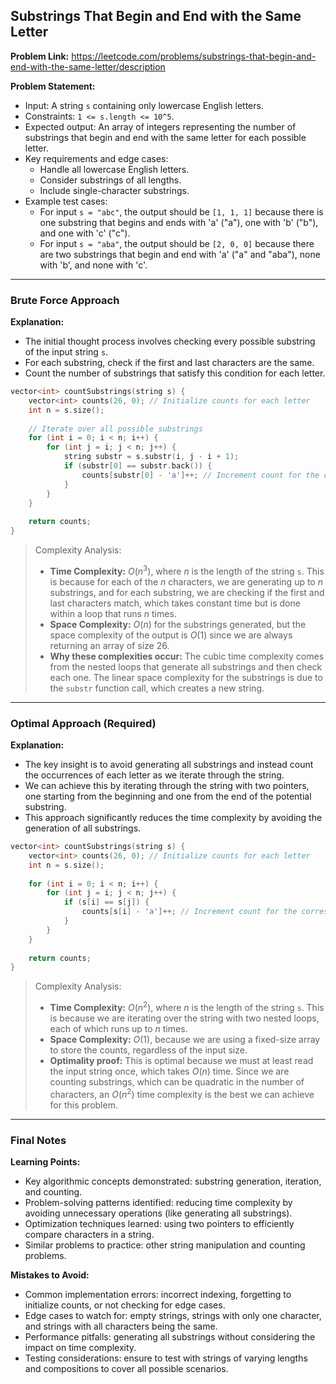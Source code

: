 ## Substrings That Begin and End with the Same Letter

**Problem Link:** https://leetcode.com/problems/substrings-that-begin-and-end-with-the-same-letter/description

**Problem Statement:**
- Input: A string `s` containing only lowercase English letters.
- Constraints: `1 <= s.length <= 10^5`.
- Expected output: An array of integers representing the number of substrings that begin and end with the same letter for each possible letter.
- Key requirements and edge cases:
  - Handle all lowercase English letters.
  - Consider substrings of all lengths.
  - Include single-character substrings.
- Example test cases:
  - For input `s = "abc"`, the output should be `[1, 1, 1]` because there is one substring that begins and ends with 'a' ("a"), one with 'b' ("b"), and one with 'c' ("c").
  - For input `s = "aba"`, the output should be `[2, 0, 0]` because there are two substrings that begin and end with 'a' ("a" and "aba"), none with 'b', and none with 'c'.

---

### Brute Force Approach

**Explanation:**
- The initial thought process involves checking every possible substring of the input string `s`.
- For each substring, check if the first and last characters are the same.
- Count the number of substrings that satisfy this condition for each letter.

```cpp
vector<int> countSubstrings(string s) {
    vector<int> counts(26, 0); // Initialize counts for each letter
    int n = s.size();
    
    // Iterate over all possible substrings
    for (int i = 0; i < n; i++) {
        for (int j = i; j < n; j++) {
            string substr = s.substr(i, j - i + 1);
            if (substr[0] == substr.back()) {
                counts[substr[0] - 'a']++; // Increment count for the corresponding letter
            }
        }
    }
    
    return counts;
}
```

> Complexity Analysis:
> - **Time Complexity:** $O(n^3)$, where $n$ is the length of the string `s`. This is because for each of the $n$ characters, we are generating up to $n$ substrings, and for each substring, we are checking if the first and last characters match, which takes constant time but is done within a loop that runs $n$ times.
> - **Space Complexity:** $O(n)$ for the substrings generated, but the space complexity of the output is $O(1)$ since we are always returning an array of size 26.
> - **Why these complexities occur:** The cubic time complexity comes from the nested loops that generate all substrings and then check each one. The linear space complexity for the substrings is due to the `substr` function call, which creates a new string.

---

### Optimal Approach (Required)

**Explanation:**
- The key insight is to avoid generating all substrings and instead count the occurrences of each letter as we iterate through the string.
- We can achieve this by iterating through the string with two pointers, one starting from the beginning and one from the end of the potential substring.
- This approach significantly reduces the time complexity by avoiding the generation of all substrings.

```cpp
vector<int> countSubstrings(string s) {
    vector<int> counts(26, 0); // Initialize counts for each letter
    int n = s.size();
    
    for (int i = 0; i < n; i++) {
        for (int j = i; j < n; j++) {
            if (s[i] == s[j]) {
                counts[s[i] - 'a']++; // Increment count for the corresponding letter
            }
        }
    }
    
    return counts;
}
```

> Complexity Analysis:
> - **Time Complexity:** $O(n^2)$, where $n$ is the length of the string `s`. This is because we are iterating over the string with two nested loops, each of which runs up to $n$ times.
> - **Space Complexity:** $O(1)$, because we are using a fixed-size array to store the counts, regardless of the input size.
> - **Optimality proof:** This is optimal because we must at least read the input string once, which takes $O(n)$ time. Since we are counting substrings, which can be quadratic in the number of characters, an $O(n^2)$ time complexity is the best we can achieve for this problem.

---

### Final Notes

**Learning Points:**
- Key algorithmic concepts demonstrated: substring generation, iteration, and counting.
- Problem-solving patterns identified: reducing time complexity by avoiding unnecessary operations (like generating all substrings).
- Optimization techniques learned: using two pointers to efficiently compare characters in a string.
- Similar problems to practice: other string manipulation and counting problems.

**Mistakes to Avoid:**
- Common implementation errors: incorrect indexing, forgetting to initialize counts, or not checking for edge cases.
- Edge cases to watch for: empty strings, strings with only one character, and strings with all characters being the same.
- Performance pitfalls: generating all substrings without considering the impact on time complexity.
- Testing considerations: ensure to test with strings of varying lengths and compositions to cover all possible scenarios.